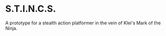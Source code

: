 # S.T.I.N.C.S.

A prototype for a stealth action platformer in the vein of Klei's Mark of the Ninja.
